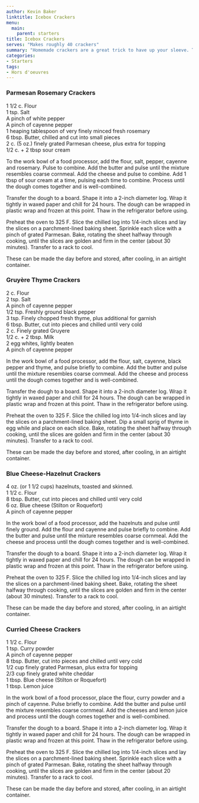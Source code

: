 ```yaml
---
author: Kevin Baker
linktitle: Icebox Crackers
menu:
  main:
    parent: starters
title: Icebox Crackers
serves: "Makes roughly 40 crackers"
summary: "Homemade crackers are a great trick to have up your sleeve. The doughs freeze beautifully, and need only be sliced and baked to produce a unique and impressive bite to serve along with drinks or before dinner."
categories:
- Starters
tags: 
- Hors d'oeuvres
---
```


### Parmesan Rosemary Crackers

<div class="ingredient-list">

1 1/2 c. Flour  
1 tsp. Salt  
A pinch of white pepper  
A pinch of cayenne pepper  
1 heaping tablespoon of very finely minced fresh rosemary  
6 tbsp. Butter, chilled and cut into small pieces  
2 c. (5 oz.) finely grated Parmesan cheese, plus extra for topping  
1/2 c. + 2 tbsp sour cream   

</div>

To the work bowl of a food processor, add the flour, salt, pepper, cayenne and rosemary. Pulse to combine.  Add the butter and pulse until the mixture resembles coarse cornmeal. Add the cheese and pulse to combine. Add 1 tbsp of sour cream at a time, pulsing each time to combine. Process until the dough comes together and is well-combined.

Transfer the dough to a board. Shape it into a 2-inch diameter log. Wrap it tightly in waxed paper and chill for 24 hours. The dough can be wrapped in plastic wrap and frozen at this point.  Thaw in the refrigerator before using.

Preheat the oven to 325 F. Slice the chilled log into 1/4-inch slices and lay the slices on a parchment-lined baking sheet. Sprinkle each slice with a pinch of grated Parmesan. Bake, rotating the sheet halfway through cooking, until the slices are golden and firm in the center (about 30 minutes). Transfer to a rack to cool. 

These can be made the day before and stored, after cooling, in an airtight container.

### Gruyère Thyme Crackers

<div class="ingredient-list">

2 c. Flour  
2 tsp. Salt  
A pinch of cayenne pepper  
1/2 tsp. Freshly ground black pepper  
3 tsp. Finely chopped fresh thyme, plus additional for garnish  
6 tbsp. Butter, cut into pieces and chilled until very cold  
2 c. Finely grated Gruyere  
1/2 c. + 2 tbsp. Milk  
2 egg whites, lightly beaten  
A pinch of cayenne pepper  

</div>

In the work bowl of a food processor, add the flour, salt, cayenne, black pepper and thyme, and pulse briefly to combine. Add the butter and pulse until the mixture resembles coarse cornmeal. Add the cheese and process until the dough comes together and is well-combined.

Transfer the dough to a board. Shape it into a 2-inch diameter log. Wrap it tightly in waxed paper and chill for 24 hours. The dough can be wrapped in plastic wrap and frozen at this point.  Thaw in the refrigerator before using.

Preheat the oven to 325 F. Slice the chilled log into 1/4-inch slices and lay the slices on a parchment-lined baking sheet. Dip a small sprig of thyme in egg while and place on each slice. Bake, rotating the sheet halfway through cooking, until the slices are golden and firm in the center (about 30 minutes). Transfer to a rack to cool. 

These can be made the day before and stored, after cooling, in an airtight container.

### Blue Cheese-Hazelnut Crackers

<div class="ingredient-list">

4 oz. (or 1 1/2 cups) hazelnuts, toasted and skinned.  
1 1/2 c. Flour  
8 tbsp. Butter, cut into pieces and chilled until very cold  
6 oz. Blue cheese (Stilton or Roquefort)  
A pinch of cayenne pepper  

</div>

In the work bowl of a food processor, add the hazelnuts and pulse until finely ground. Add the flour and cayenne and pulse briefly to combine. Add the butter and pulse until the mixture resembles coarse cornmeal. Add the cheese and process until the dough comes together and is well-combined.

Transfer the dough to a board. Shape it into a 2-inch diameter log. Wrap it tightly in waxed paper and chill for 24 hours. The dough can be wrapped in plastic wrap and frozen at this point.  Thaw in the refrigerator before using.

Preheat the oven to 325 F. Slice the chilled log into 1/4-inch slices and lay the slices on a parchment-lined baking sheet. Bake, rotating the sheet halfway through cooking, until the slices are golden and firm in the center (about 30 minutes). Transfer to a rack to cool. 

These can be made the day before and stored, after cooling, in an airtight container.

### Curried Cheese Crackers

<div class="ingredient-list">

1 1/2 c. Flour  
1 tsp. Curry powder  
A pinch of cayenne pepper  
8 tbsp. Butter, cut into pieces and chilled until very cold  
1/2 cup finely grated Parmesan, plus extra for topping  
2/3 cup finely grated white cheddar  
1 tbsp. Blue cheese (Stilton or Roquefort)  
1 tbsp. Lemon juice  

</div>

In the work bowl of a food processor, place the flour, curry powder and a pinch of cayenne. Pulse briefly to combine. Add the butter and pulse until the mixture resembles coarse cornmeal. Add the cheeses and lemon juice and process until the dough comes together and is well-combined.

Transfer the dough to a board. Shape it into a 2-inch diameter log. Wrap it tightly in waxed paper and chill for 24 hours. The dough can be wrapped in plastic wrap and frozen at this point.  Thaw in the refrigerator before using.

Preheat the oven to 325 F. Slice the chilled log into 1/4-inch slices and lay the slices on a parchment-lined baking sheet. Sprinkle each slice with a pinch of grated Parmesan. Bake, rotating the sheet halfway through cooking, until the slices are golden and firm in the center (about 20 minutes). Transfer to a rack to cool. 

These can be made the day before and stored, after cooling, in an airtight container.